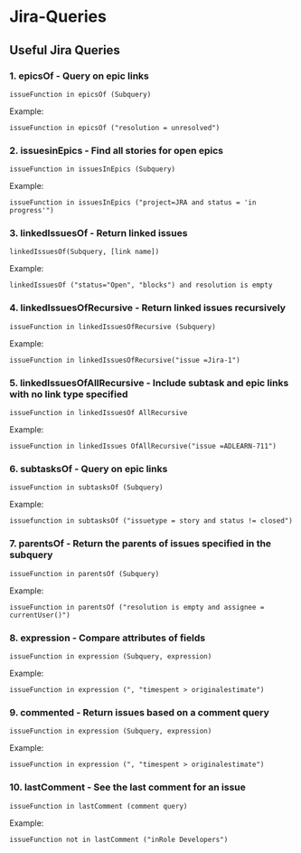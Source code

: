 # Jira-Queries

## Useful Jira Queries

### 1. epicsOf - Query on epic links
```
issueFunction in epicsOf (Subquery)
```
Example: 
```
issueFunction in epicsOf ("resolution = unresolved")
```

### 2. issuesinEpics - Find all stories for open epics 
```
issueFunction in issuesInEpics (Subquery)
```
Example: 
```
issueFunction in issuesInEpics ("project=JRA and status = 'in progress'")
```

### 3. linkedIssuesOf - Return linked issues 
```
linkedIssuesOf(Subquery, [link name])
```
Example: 
```
linkedIssuesOf ("status="Open", "blocks") and resolution is empty
```

### 4. linkedIssuesOfRecursive - Return linked issues recursively
```
issueFunction in linkedIssuesOfRecursive (Subquery)
```
Example: 
```
issueFunction in linkedIssuesOfRecursive("issue =Jira-1")
```

### 5. linkedIssuesOfAllRecursive - Include subtask and epic links with no link type specified
```
issueFunction in linkedIssuesOf AllRecursive
```
Example: 
```
issueFunction in linkedIssues OfAllRecursive("issue =ADLEARN-711")
```

### 6. subtasksOf - Query on epic links 
```
issueFunction in subtasksOf (Subquery)
```
Example: 
```
issuefunction in subtasksOf ("issuetype = story and status != closed")
```

### 7. parentsOf - Return the parents of issues specified in the subquery 
```
issueFunction in parentsOf (Subquery)
```
Example: 
```
issueFunction in parentsOf ("resolution is empty and assignee = currentUser()")
```

### 8. expression - Compare attributes of fields
```
issueFunction in expression (Subquery, expression)
```
Example: 
```
issueFunction in expression (", "timespent > originalestimate")
```

### 9. commented - Return issues based on a comment query
```
issueFunction in expression (Subquery, expression)
```
Example: 
```
issueFunction in expression (", "timespent > originalestimate")
```
### 10. lastComment - See the last comment for an issue 
```
issueFunction in lastComment (comment query)
```
Example: 
```
issueFunction not in lastComment ("inRole Developers")
```


